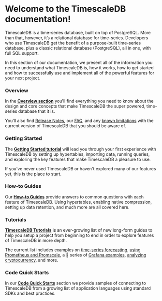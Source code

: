 # Welcome to the TimescaleDB documentation!

TimescaleDB is a time-series database, built on top of PostgreSQL. More than that,
however, it’s a relational database for time-series. Developers who use TimescaleDB 
get the benefit of a purpose-built time-series database, plus a classic relational 
database (PostgreSQL), all in one, with full SQL support.

In this section of our documentation, we present all of the information you need
to understand what TimescaleDB is, how it works, how to get started and how
to successfully use and implement all of the powerful features for your next
project.

### Overview
In the **[Overview section][overview]** you'll find everything you need to know about the design
and core concepts that make TimescaleDB the super powered, time-series database
that it is.

You'll also find [Release Notes][release-notes], our [FAQ][faq], and any [known limitations][limitations] with the
current version of TimescaleDB that you should be aware of.

### Getting Started
The **[Getting Started tutorial][getting-started]** will lead you through your first experience with 
TimescaleDB by setting up hypertables, importing data, running queries, and 
exploring the key features that make TimescaleDB a pleasure to use.

If you've never used TimescaleDB or haven't explored many of our features yet,
this is the place to start.

### How-to Guides
Our **[How-to Guides][how-to]** provide answers to common questions with each feature
of TimescaleDB. Using hypertables, enabling native compression, setting up data retention,
and much more are all covered here.

### Tutorials
**[TimescaleDB Tutorials][tutorials]** is an ever-growing list of new long-form guides
to help you setup a project from beginning to end in order to explore features of
TimescaleDB in more depth.

The current list includes examples on [time-series forecasting][forecast], [using Prometheus 
and Promscale][promscale], a 💯 series of [Grafana examples][grafana], [analyzing cryptocurrency][crypto],
and more.

### Code Quick Starts
In our **[Code Quick Starts][code]** section we provide samples of connecting to 
TimescaleDB from a growing list of application languages using standard SDKs
and best practices.


[overview]: /overview/
[release-notes]: /overview/release-notes/
[faq]: /overview/faq/
[limitations]: /overview/limitations/
[getting-started]: /getting-started/
[how-to]: /how-to-guides/
[tutorials]: /tutorials/
[promscale]: /tutorials/promscale 
[grafana]: /tutorials/grafana
[crypto]: /tutorials/analyze-cryptocurrency-data/
[forecast]: /tutorials/time-series-forecast/
[code]: /quick-start/